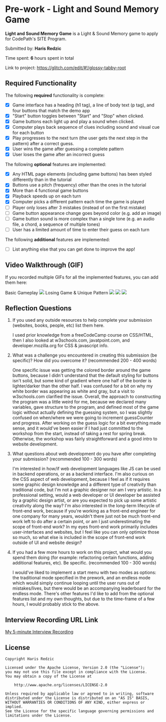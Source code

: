 # Pre-work - **Light and Sound Memory Game**

**Light and Sound Memory Game** is a Light & Sound Memory game to apply for CodePath's SITE Program.

Submitted by: **Haris Redzic**

Time spent: **6** hours spent in total

Link to project: https://glitch.com/edit/#!/glossy-tabby-root

## Required Functionality

The following **required** functionality is complete:

- [x] Game interface has a heading (h1 tag), a line of body text (p tag), and four buttons that match the demo app
- [x] "Start" button toggles between "Start" and "Stop" when clicked.
- [x] Game buttons each light up and play a sound when clicked.
- [x] Computer plays back sequence of clues including sound and visual cue for each button
- [x] Play progresses to the next turn (the user gets the next step in the pattern) after a correct guess.
- [x] User wins the game after guessing a complete pattern
- [x] User loses the game after an incorrect guess

The following **optional** features are implemented:

- [x] Any HTML page elements (including game buttons) has been styled differently than in the tutorial
- [x] Buttons use a pitch (frequency) other than the ones in the tutorial
- [x] More than 4 functional game buttons
- [x] Playback speeds up on each turn
- [x] Computer picks a different pattern each time the game is played
- [ ] Player only loses after 3 mistakes (instead of on the first mistake)
- [ ] Game button appearance change goes beyond color (e.g. add an image)
- [ ] Game button sound is more complex than a single tone (e.g. an audio file, a chord, a sequence of multiple tones)
- [ ] User has a limited amount of time to enter their guess on each turn

The following **additional** features are implemented:

- [ ] List anything else that you can get done to improve the app!

## Video Walkthrough (GIF)

If you recorded multiple GIFs for all the implemented features, you can add them here:

Basic Gameplay
![](https://cdn.glitch.global/cb286591-95ba-42b0-a7be-881bff619210/Basic%20Gameplay.gif?v=1648747190282)
Losing Game & Unique Pattern
![](https://cdn.glitch.global/cb286591-95ba-42b0-a7be-881bff619210/Lose%20Game.gif?v=1648747194469)
![](gif3-link-here)
![](gif4-link-here)

## Reflection Questions

1. If you used any outside resources to help complete your submission (websites, books, people, etc) list them here.
   
   I used prior knowledge from a freeCodeCamp course on CSS/HTML, then I also looked at w3schools.com, javatpoint.com, 
   and developer.mozilla.org for CSS & javascript info.

2. What was a challenge you encountered in creating this submission (be specific)? How did you overcome it? (recommended 200 - 400 words)
   
   One specific issue was getting the colored border around the game buttons, because I didn't understand that the default styling for buttons
   isn't solid, but some kind of gradient where one half of the border is lighter/darker than the other half. I was confused for a bit on why
   my white border was appearing as white and gray, but a visit to w3schools.com clarified the issue. 
   Overall, the approach to constructing the program was a little weird for me, because we declared many variables, gave structure to the program,
   and defined most of the game logic without actually defining the guessing system, so I was slightly confused on when/where we were going to increment
   guessCounter and progress. After working on the guess logic for a bit everything made sense, and it would've been easier if I had just committed to the
   workshop from the start, instead of taking a rest for spring break. Otherwise, the workshop was fairly straightforward and a good intro to website development.

3. What questions about web development do you have after completing your submission? (recommended 100 - 300 words)
   
   I'm interested in how/if web development languages like JS can be used in backend operations, or as a backend interface.
   I'm also curious on the CSS aspect of web development, because I feel as if it requires some graphic design knowledge
   and a different type of creativity than traditional code, but I'm not a graphic designer nor am I very artistic. In a
   professional setting, would a web developer or UI developer be assisted by a graphic design artist, or are you expected
   to pick up some artistic creativity along the way? I'm also interested in the long-term lifecycle of front-end work, 
   because if you're working as a front-end engineer for one company for many years, wouldn't there just not be 
   much front-end work left to do after a certain point, or am I just underestimating the scope of front-end work?
   In my eyes front-end work primarily includes user-interfaces and websites, but I feel like you can only optimize those so much,
   so what else is included in the scope of front-end work outside of UI and website design?

4. If you had a few more hours to work on this project, what would you spend them doing (for example: refactoring certain functions, adding additional features, etc). Be specific. (recommended 100 - 300 words)
   
   I would've liked to implement a start menu with two modes as options: the traditional mode specified in the prework,
   and an endless mode which would simply continue looping until the user runs out of mistakes/lives, but there would be an accompanying leaderboard for the endless mode.
   There's other features I'd like to add from the optional features list and my own thoughts, but due to the time-frame of a few hours, I would probably stick to the above.
   

## Interview Recording URL Link

[My 5-minute Interview Recording](https://www.loom.com/share/a801b378556e4f0896f56af314b403fc)

## License

    Copyright Haris Redzic

    Licensed under the Apache License, Version 2.0 (the "License");
    you may not use this file except in compliance with the License.
    You may obtain a copy of the License at

        http://www.apache.org/licenses/LICENSE-2.0

    Unless required by applicable law or agreed to in writing, software
    distributed under the License is distributed on an "AS IS" BASIS,
    WITHOUT WARRANTIES OR CONDITIONS OF ANY KIND, either express or implied.
    See the License for the specific language governing permissions and
    limitations under the License.
